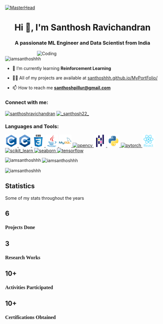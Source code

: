 [![MasterHead](https://media.licdn.com/dms/image/v2/D5616AQHHPkZwBxMHiA/profile-displaybackgroundimage-shrink_350_1400/profile-displaybackgroundimage-shrink_350_1400/0/1708086862984?e=1730937600&v=beta&t=fD1sd88i8t7DFsH-BG18o0i5G9rShzV2OJ8Ae_Yh0cU)](https://iamsanthoshhh.github.io/MyPortFolio/)
<h1 align="center">Hi 👋, I'm Santhosh Ravichandran</h1>
<h3 align="center">A passionate ML Engineer and Data Scientist from India</h3>
<img align="right" alt="Coding" width="400" src="https://mir-s3-cdn-cf.behance.net/project_modules/hd/06f21a161921919.63cd7887d0a70.gif">


<p align="left"> <img src="https://komarev.com/ghpvc/?username=iamsanthoshhh&label=Profile%20views&color=0e75b6&style=flat" alt="iamsanthoshhh" /> </p>

- 🌱 I’m currently learning **Reinforcement Learning**

- 👨‍💻 All of my projects are available at [santhoshhh.github.io/MyPortFolio/](santhoshhh.github.io/MyPortFolio/)

- 📫 How to reach me **santhoshpillur@gmail.com**

<h3 align="left">Connect with me:</h3>
<p align="left">
<a href="https://linkedin.com/in/santhoshravichandran" target="blank"><img align="center" src="https://raw.githubusercontent.com/rahuldkjain/github-profile-readme-generator/master/src/images/icons/Social/linked-in-alt.svg" alt="santhoshravichandran" height="30" width="40" /></a>
<a href="https://instagram.com/_santhosh22_" target="blank"><img align="center" src="https://raw.githubusercontent.com/rahuldkjain/github-profile-readme-generator/master/src/images/icons/Social/instagram.svg" alt="_santhosh22_" height="30" width="40" /></a>
</p>

<h3 align="left">Languages and Tools:</h3>
<p align="left"> <a href="https://www.cprogramming.com/" target="_blank" rel="noreferrer"> <img src="https://raw.githubusercontent.com/devicons/devicon/master/icons/c/c-original.svg" alt="c" width="40" height="40"/> </a> <a href="https://www.w3schools.com/cpp/" target="_blank" rel="noreferrer"> <img src="https://raw.githubusercontent.com/devicons/devicon/master/icons/cplusplus/cplusplus-original.svg" alt="cplusplus" width="40" height="40"/> </a> <a href="https://www.w3schools.com/css/" target="_blank" rel="noreferrer"> <img src="https://raw.githubusercontent.com/devicons/devicon/master/icons/css3/css3-original-wordmark.svg" alt="css3" width="40" height="40"/> </a> <a href="https://www.java.com" target="_blank" rel="noreferrer"> <img src="https://raw.githubusercontent.com/devicons/devicon/master/icons/java/java-original.svg" alt="java" width="40" height="40"/> </a> <a href="https://www.mysql.com/" target="_blank" rel="noreferrer"> <img src="https://raw.githubusercontent.com/devicons/devicon/master/icons/mysql/mysql-original-wordmark.svg" alt="mysql" width="40" height="40"/> </a> <a href="https://opencv.org/" target="_blank" rel="noreferrer"> <img src="https://www.vectorlogo.zone/logos/opencv/opencv-icon.svg" alt="opencv" width="40" height="40"/> </a> <a href="https://pandas.pydata.org/" target="_blank" rel="noreferrer"> <img src="https://raw.githubusercontent.com/devicons/devicon/2ae2a900d2f041da66e950e4d48052658d850630/icons/pandas/pandas-original.svg" alt="pandas" width="40" height="40"/> </a> <a href="https://www.python.org" target="_blank" rel="noreferrer"> <img src="https://raw.githubusercontent.com/devicons/devicon/master/icons/python/python-original.svg" alt="python" width="40" height="40"/> </a> <a href="https://pytorch.org/" target="_blank" rel="noreferrer"> <img src="https://www.vectorlogo.zone/logos/pytorch/pytorch-icon.svg" alt="pytorch" width="40" height="40"/> </a> <a href="https://reactjs.org/" target="_blank" rel="noreferrer"> <img src="https://raw.githubusercontent.com/devicons/devicon/master/icons/react/react-original-wordmark.svg" alt="react" width="40" height="40"/> </a> <a href="https://scikit-learn.org/" target="_blank" rel="noreferrer"> <img src="https://upload.wikimedia.org/wikipedia/commons/0/05/Scikit_learn_logo_small.svg" alt="scikit_learn" width="40" height="40"/> </a> <a href="https://seaborn.pydata.org/" target="_blank" rel="noreferrer"> <img src="https://seaborn.pydata.org/_images/logo-mark-lightbg.svg" alt="seaborn" width="40" height="40"/> </a> <a href="https://www.tensorflow.org" target="_blank" rel="noreferrer"> <img src="https://www.vectorlogo.zone/logos/tensorflow/tensorflow-icon.svg" alt="tensorflow" width="40" height="40"/> </a> </p>

<p><img align="left" src="https://github-readme-stats.vercel.app/api/top-langs?username=iamsanthoshhh&show_icons=true&locale=en&layout=compact" alt="iamsanthoshhh" /></p>

<p>&nbsp;<img align="center" src="https://github-readme-stats.vercel.app/api?username=iamsanthoshhh&show_icons=true&locale=en" alt="iamsanthoshhh" /></p>

<p><img align="center" src="https://github-readme-streak-stats.herokuapp.com/?user=iamsanthoshhh&" alt="iamsanthoshhh" /></p>

<div id="stats" class="statsSection section">
      <div class="container">
        <div class="row">
          <div class="col-md-12 text-center">
            <div class="statistics">
              <h2 style="font-style: normal;">Statistics</h2>
              <p>Some of my stats throughout the years</p>              
            </div>
          </div>
          <div class="col-md-3 col-sm-6 text-center">
            <div class="squareItem">
              <div class="squareInnerContainer">
                <div class="squareIcon">
                  <i class="fas fa-laptop"></i>
                </div>
                <div class="squareContent">
                  <h2 class="counter">6</h2>
                  <h3 style="font-familY:Lucida Script, Segoe Script, Brush Script MT, cursive;">Projects Done</h3>
                </div>
              </div>
            </div>
          </div>
          <div class="col-md-3 col-sm-6">
            <div class="squareItem">
              <div class="squareInnerContainer">
                <div class="squareIcon">
                  <i class="fa fa-book"></i>
                </div>
                <div class="squareContent">
                  <h2 class="counter">3</h2>
                  <h3 style="font-familY:Lucida Script, Segoe Script, Brush Script MT, cursive;">Research Works</h3>
                </div>
              </div>
            </div>
          </div>
          <div class="col-md-3 col-sm-6">
            <div class="squareItem">
              <div class="squareInnerContainer">
                <div class="squareIcon">
                  <i class="fa fa-globe"></i>
                </div>
                <div class="squareContent">
                  <h2 class="counter">10+</h2>
                  <h3 style="font-familY:Lucida Script, Segoe Script, Brush Script MT, cursive;">Activities Participated</h3>
                </div>
              </div>
            </div>
          </div>
          <div class="col-md-3 col-sm-6">
            <div class="squareItem">
              <div class="squareInnerContainer">
                <div class="squareIcon">
                  <i class="fa fa-file"></i>
                </div>
                <div class="squareContent">
                  <h2 class="counter">10+</h2>
                  <h3 style="font-familY:Lucida Script, Segoe Script, Brush Script MT, cursive;">Certifications Obtained</h3>
                </div>
              </div>
            </div>
          </div>
        </div>
      </div>
    </div>

